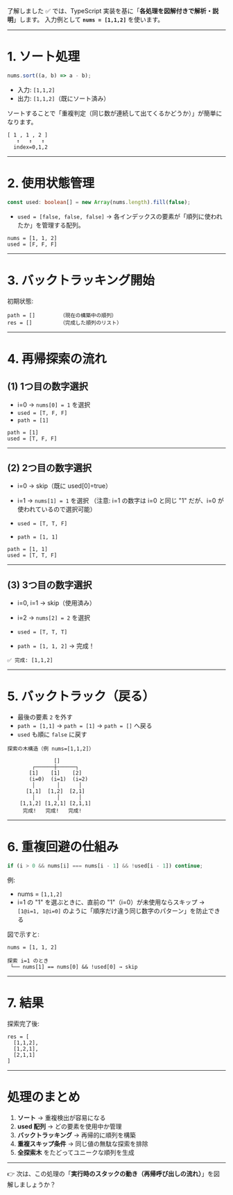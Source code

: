 了解しました ✅
では、TypeScript 実装を基に「**各処理を図解付きで解析・説明**」します。
入力例として **`nums = [1,1,2]`** を使います。

---

# 1. ソート処理

```ts
nums.sort((a, b) => a - b);
```

* 入力: `[1,1,2]`
* 出力: `[1,1,2]`（既にソート済み）

ソートすることで「重複判定（同じ数が連続して出てくるかどうか）」が簡単になります。

```
[ 1 , 1 , 2 ]
   ↑   ↑   ↑
  index=0,1,2
```

---

# 2. 使用状態管理

```ts
const used: boolean[] = new Array(nums.length).fill(false);
```

* `used = [false, false, false]`
  → 各インデックスの要素が「順列に使われたか」を管理する配列。

```
nums = [1, 1, 2]
used = [F, F, F]
```

---

# 3. バックトラッキング開始

初期状態:

```
path = []        （現在の構築中の順列）
res = []         （完成した順列のリスト）
```

---

# 4. 再帰探索の流れ

## (1) 1つ目の数字選択

* i=0 → `nums[0] = 1` を選択
* `used = [T, F, F]`
* `path = [1]`

```
path = [1]
used = [T, F, F]
```

---

## (2) 2つ目の数字選択

* i=0 → skip（既に used\[0]=true）

* i=1 → `nums[1] = 1` を選択
  （注意: i=1 の数字は i=0 と同じ "1" だが、i=0 が使われているので選択可能）

* `used = [T, T, F]`

* `path = [1, 1]`

```
path = [1, 1]
used = [T, T, F]
```

---

## (3) 3つ目の数字選択

* i=0, i=1 → skip（使用済み）

* i=2 → `nums[2] = 2` を選択

* `used = [T, T, T]`

* `path = [1, 1, 2]` → 完成！

```
✅ 完成: [1,1,2]
```

---

# 5. バックトラック（戻る）

* 最後の要素 `2` を外す
* `path = [1,1]` → `path = [1]` → `path = []` へ戻る
* `used` も順に `false` に戻す

```
探索の木構造（例 nums=[1,1,2]）

               []
        ┌──────┼──────┐
       [1]    [1]    [2]
       (i=0)  (i=1)  (i=2)
        │       │      │
      [1,1]  [1,2]  [2,1]
        │       │      │
    [1,1,2] [1,2,1] [2,1,1]
     完成!   完成!   完成!
```

---

# 6. 重複回避の仕組み

```ts
if (i > 0 && nums[i] === nums[i - 1] && !used[i - 1]) continue;
```

例:

* nums = `[1,1,2]`
* i=1 の "1" を選ぶときに、直前の "1"（i=0）が未使用ならスキップ
  → `[1@i=1, 1@i=0]` のように「順序だけ違う同じ数字のパターン」を防止できる

図で示すと:

```
nums = [1, 1, 2]

探索 i=1 のとき
 └── nums[1] == nums[0] && !used[0] → skip
```

---

# 7. 結果

探索完了後:

```
res = [
  [1,1,2],
  [1,2,1],
  [2,1,1]
]
```

---

# 処理のまとめ

1. **ソート** → 重複検出が容易になる
2. **used 配列** → どの要素を使用中か管理
3. **バックトラッキング** → 再帰的に順列を構築
4. **重複スキップ条件** → 同じ値の無駄な探索を排除
5. **全探索木** をたどってユニークな順列を生成

---

👉 次は、この処理の「**実行時のスタックの動き（再帰呼び出しの流れ）**」を図解しましょうか？
